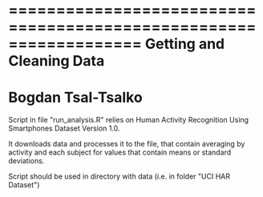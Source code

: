 ==================================================================
Getting and Cleaning Data
==================================================================
Bogdan Tsal-Tsalko
==================================================================
Script in file "run_analysis.R" relies on Human Activity Recognition Using Smartphones Dataset Version 1.0. 

It downloads data and processes it to the file, that contain averaging by activity and each subject for values that contain means or standard deviations.

Script should be used in directory with data (i.e. in folder "UCI HAR Dataset")